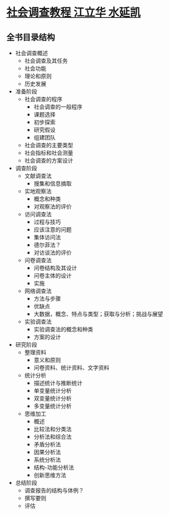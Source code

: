 # [社会调查教程 江立华 水延凯](http://product.dangdang.com/25535966.html)

## 全书目录结构

- 社会调查概述
  - 社会调查及其任务
  - 社会功能
  - 理论和原则
  - 历史发展
- 准备阶段
  - 社会调查的程序
    - 社会调查的一般程序
    - 课题选择
    - 初步探索
    - 研究假设
    - 组建团队
  - 社会调查的主要类型
  - 社会指标和社会测量
  - 社会调查的方案设计
- 调查阶段
  - 文献调查法
    - 搜集和信息摘取
  - 实地观察法
    - 概念和种类
    - 对观察法的评价
  - 访问调查法
    - 过程与技巧
    - 应该注意的问题
    - 集体访问法
    - 德尔菲法？
    - 对访谈法的评价
  - 问卷调查法
    - 问卷结构及其设计
    - 问卷主体的设计
    - 实施
  - 网络调查法
    - 方法与步骤
    - 优缺点
    - 大数据，概念、特点与类型；获取与分析；挑战与展望
  - 实验调查法
    - 实验调查法的概念和种类
    - 方案的设计
- 研究阶段
  - 整理资料
    - 意义和原则
    - 问卷资料、统计资料、文字资料
  - 统计分析
    - 描述统计与推断统计
    - 单变量统计分析
    - 双变量统计分析
    - 多变量统计分析
  - 思维加工
    - 概述
    - 比较法和分类法
    - 分析法和综合法
    - 矛盾分析法
    - 因果分析法
    - 系统分析法
    - 结构-功能分析法
    - 创新思维方法
- 总结阶段
  - 调查报告的结构与体例？
  - 撰写要则
  - 评估